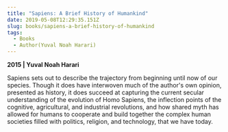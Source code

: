 ```yaml
---
title: "Sapiens: A Brief History of Humankind"
date: 2019-05-08T12:29:35.151Z
slug: books/sapiens-a-brief-history-of-humankind
tags:
  - Books
  - Author(Yuval Noah Harari)
---
```


**2015 | Yuval Noah Harari**

Sapiens sets out to describe the trajectory from beginning until now of our species. Though it does have interwoven much of the author's own opinion, presented as history, it does succeed at capturing the current secular understanding of the evolution of Homo Sapiens, the inflection points of the cognitive, agricultural, and industrial revolutions, and how shared myth has allowed for humans to cooperate and build together the complex human societies filled with politics, religion, and technology, that we have today.
